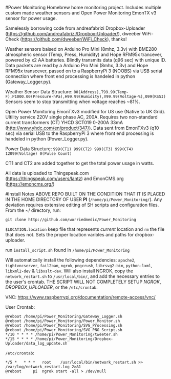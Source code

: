 #Power Monitoring
Homebrew home monitoring project. Includes multiple custom made weather sensors and Open Power Monitoring EmonTX v3 sensor for power usage.

Samelessly borrowing code from andreafabrizi Dropbox-Uploader (https://github.com/andreafabrizi/Dropbox-Uploader/), dweeber WiFi-Check (https://github.com/dweeber/WiFi_Check), thanks!

Weather sensors baised on Arduino Pro Mini (8mhz, 3.3v) with BME280 atmospheric sensor (Temp, Press, Humidity) and Hope RFM95x trancever, powered by x2 AA batteries. Blindly transmits data (q96 sec) with unique ID. Data packets are read by a Arduino Pro Mini (8mhx, 3.3v) and Hope RFM95x transcever, passed on to a RaspberryPi 3 (NOOBS) via USB serial connection where front end processing is handeled in python (Gateway_Logger.py). 

Weather Sensor Data Structure: `00(Address),T99.99(Temp-F),P1000.00(Pressure-hPa),H99.99(Humidity),V99.99(Voltage-%),099(RSSI)`
Sensors seem to stop transmitting when voltage reaches ~81%.

Open Power Monitoring EmonTXv3 modified for US use (Native to UK Grid). Ultility service 220V single phase AC, 200A. Requires two non-standard current transformers (CT) YHCD SCT019 0-200A 33mA (http://www.yhdc.com/en/product/347/). Data sent from EmonTXv3 (q10 sec) via serial USB to the RaspberryPi 3 where front end processing is handeled in python (Power_Logger.py). 

Power Data Structure: `999(CT1) 999(CT2) 999(CT3) 999(CT4) 12099(Voltage) 0(Pulse Count)`

CT1 and CT2 are added together to get the total power usage in watts. 

All data is uploaded to Thingspeak.com (https://thingspeak.com/users/lantz) and EmonCMS.org (https://emoncms.org/)

#Install Notes
ABOVE REPO BUILT ON THE CONDITION THAT IT IS PLACED IN THE HOME DIRECTORY OF USER **PI** (`/home/pi/Power_Monitoring/`). Any deviation requires extensive editing of SH scripts and configuration files. From the ~/ directory, run:
```
git clone http://github.com/worriedmedic/Power_Monitoring
```

`$LOCATION.location` keep file that represents *current* location and `rm` the file that does not. Sets the proper location varibles and paths for dropbox-uploader.

run `install_script.sh` found in `/home/pi/Power_Monitoring`

Will automatically install the following dependencies: `apache2`, `tightvncserver`, `fail2ban`, `ngrok`, `pngcrush`, `librsvg2-bin`, `python-lxml`, `libxml2-dev` & `libxslt-dev`. Will also install NGROK, copy the `network_restart.sh` to `/usr/local/bin/`, and add the necessary entries to the user's crontab. THE SCRIPT WILL NOT COMPLETELY SETUP *NGROK*, *DROPBOX_UPLOADER*, or the `/etc/crontab`.

VNC: https://www.raspberrypi.org/documentation/remote-access/vnc/

User Crontab:
```
@reboot /home/pi/Power_Monitoring/Gateway_Logger.sh
@reboot /home/pi/Power_Monitoring/Power_Monitor.sh
@reboot /home/pi/Power_Monitoring/SVG_Processing.sh
@reboot /home/pi/Power_Monitoring/SVG_PNG_Script.sh
*/10 * * * * /home/pi/Power_Monitoring/tweeter.sh
*/15 * * * * /home/pi/Power_Monitoring/Dropbox-Uploader/data_log_update.sh
```
`/etc/crontab`:
```
*/5 *   * * *   root    /usr/local/bin/network_restart.sh >> /var/log/network_restart.log 2>&1
@reboot		pi	ngrok start -all > /dev/null
```

